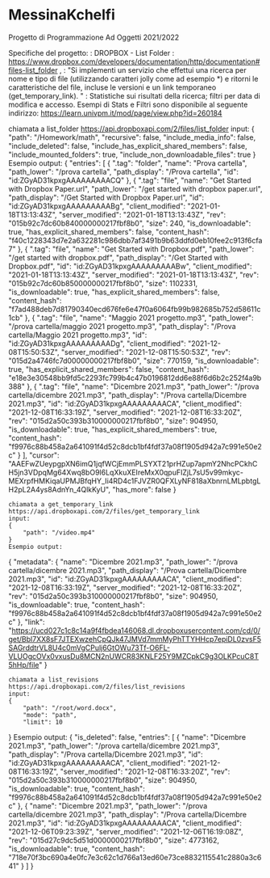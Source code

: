 # MessinaKchelfi
Progetto di Programmazione Ad Oggetti 2021/2022

Specifiche del progetto:
<MACRO TEMA>: 
DROPBOX - List Folder
<API REFERENCE>: https://www.dropbox.com/developers/documentation/http/documentation#files-list_folder ,
<OBIETTIVO>:
"Si implementi un servizio che effettui una ricerca per nome e tipo di file (utilizzando caratteri jolly come ad esempio *) e ritorni le caratteristiche del file, incluse le versioni e un link temporaneo (get_temporary_link). "
<STATS E FILTRI>:
Statistiche sui risultati della ricerca; filtri per data di modifica e accesso.
Esempi di Stats e Filtri sono disponibile al seguente indirizzo: https://learn.univpm.it/mod/page/view.php?id=260184 

  chiamata a list_folder
	https://api.dropboxapi.com/2/files/list_folder
	input:
  {
	    "path": "/Homework/math",
	    "recursive": false,
	    "include_media_info": false,
	    "include_deleted": false,
	    "include_has_explicit_shared_members": false,
	    "include_mounted_folders": true,
	    "include_non_downloadable_files": true
	}
	Esempio output:
  {
    "entries": [
        {
            ".tag": "folder",
            "name": "Prova cartella",
            "path_lower": "/prova cartella",
            "path_display": "/Prova cartella",
            "id": "id:ZGyAD31kpxgAAAAAAAAACQ"
        },
        {
            ".tag": "file",
            "name": "Get Started with Dropbox Paper.url",
            "path_lower": "/get started with dropbox paper.url",
            "path_display": "/Get Started with Dropbox Paper.url",
            "id": "id:ZGyAD31kpxgAAAAAAAAABg",
            "client_modified": "2021-01-18T13:13:43Z",
            "server_modified": "2021-01-18T13:13:43Z",
            "rev": "015b92c7dc60b840000000217fbf8b0",
            "size": 240,
            "is_downloadable": true,
            "has_explicit_shared_members": false,
            "content_hash": "f40c1228343d7e2a632281c986dbb7af3491b9b63ddfd0eb10fee2c913f6cfa7"
        },
        {
            ".tag": "file",
            "name": "Get Started with Dropbox.pdf",
            "path_lower": "/get started with dropbox.pdf",
            "path_display": "/Get Started with Dropbox.pdf",
            "id": "id:ZGyAD31kpxgAAAAAAAAABw",
            "client_modified": "2021-01-18T13:13:43Z",
            "server_modified": "2021-01-18T13:13:43Z",
            "rev": "015b92c7dc60b850000000217fbf8b0",
            "size": 1102331,
            "is_downloadable": true,
            "has_explicit_shared_members": false,
            "content_hash": "f7ad488deb7d81790340ecd676fe6e47f0a6064fb99b982685b752d58611c1cb"
        },
        {
            ".tag": "file",
            "name": "Maggio 2021 progetto.mp3",
            "path_lower": "/prova cartella/maggio 2021 progetto.mp3",
            "path_display": "/Prova cartella/Maggio 2021 progetto.mp3",
            "id": "id:ZGyAD31kpxgAAAAAAAAADg",
            "client_modified": "2021-12-08T15:50:53Z",
            "server_modified": "2021-12-08T15:50:53Z",
            "rev": "015d2a4746fc7d00000000217fbf8b0",
            "size": 770159,
            "is_downloadable": true,
            "has_explicit_shared_members": false,
            "content_hash": "e18e3e30548bb9fd5c2293fc799b4c47b0196812dd6e88f6d6b2c252f4a9b388"
        },
        {
            ".tag": "file",
            "name": "Dicembre 2021.mp3",
            "path_lower": "/prova cartella/dicembre 2021.mp3",
            "path_display": "/Prova cartella/Dicembre 2021.mp3",
            "id": "id:ZGyAD31kpxgAAAAAAAAACA",
            "client_modified": "2021-12-08T16:33:19Z",
            "server_modified": "2021-12-08T16:33:20Z",
            "rev": "015d2a50c393b310000000217fbf8b0",
            "size": 904950,
            "is_downloadable": true,
            "has_explicit_shared_members": true,
            "content_hash": "f9976c88b458a2a641091f4d52c8dcb1bf4fdf37a08f1905d942a7c991e50e2c"
        }
    ],
    "cursor": "AAEFwZUeypgpXN6imQ1jqfWCjEmmPLSYXT21prHZup7apmY2NhcPCkhCH5jn3VDpqMg64Xwq8bO9l6LqXkuXEIreMxX0qpuFIZjL7sU5v99mkyc-MEXrpfHMKiqaUPMJBfqHY_Ii4RD4c1FJVZR0QFXLyNF818aXbnrnLMLpbtgLH2pL2A4ys8AdnYn_4QlkKyU",
    "has_more": false
}
  
	chiamata a get_temporary_link
	https://api.dropboxapi.com/2/files/get_temporary_link
	input:
	{
	    "path": "/video.mp4"
	}
	Esempio output:
  {
    "metadata": {
        "name": "Dicembre 2021.mp3",
        "path_lower": "/prova cartella/dicembre 2021.mp3",
        "path_display": "/Prova cartella/Dicembre 2021.mp3",
        "id": "id:ZGyAD31kpxgAAAAAAAAACA",
        "client_modified": "2021-12-08T16:33:19Z",
        "server_modified": "2021-12-08T16:33:20Z",
        "rev": "015d2a50c393b310000000217fbf8b0",
        "size": 904950,
        "is_downloadable": true,
        "content_hash": "f9976c88b458a2a641091f4d52c8dcb1bf4fdf37a08f1905d942a7c991e50e2c"
    },
    "link": "https://ucd027c1c8c14a9f4fbdea146068.dl.dropboxusercontent.com/cd/0/get/Bbl7XX8sF7JTEXwzehCpQJk47JMVd7mmMyPhTTYHHcp7epiDL0zvsF5SAGrddtrVL8U4c0mVgCPulj6GtOWu73Tf-O6FL-VLUOgcOVx0vxusDu8MCN2nUWCR83KNLF25Y9MZCpkC9g3OLKPcuC8T5hHp/file"
}
  
	chiamata a list_revisions
	https://api.dropboxapi.com/2/files/list_revisions
	input:
	{
	    "path": "/root/word.docx",
	    "mode": "path",
	    "limit": 10
  }
  Esempio output:
  {
    "is_deleted": false,
    "entries": [
        {
            "name": "Dicembre 2021.mp3",
            "path_lower": "/prova cartella/dicembre 2021.mp3",
            "path_display": "/Prova cartella/Dicembre 2021.mp3",
            "id": "id:ZGyAD31kpxgAAAAAAAAACA",
            "client_modified": "2021-12-08T16:33:19Z",
            "server_modified": "2021-12-08T16:33:20Z",
            "rev": "015d2a50c393b310000000217fbf8b0",
            "size": 904950,
            "is_downloadable": true,
            "content_hash": "f9976c88b458a2a641091f4d52c8dcb1bf4fdf37a08f1905d942a7c991e50e2c"
        },
        {
            "name": "Dicembre 2021.mp3",
            "path_lower": "/prova cartella/dicembre 2021.mp3",
            "path_display": "/Prova cartella/Dicembre 2021.mp3",
            "id": "id:ZGyAD31kpxgAAAAAAAAACA",
            "client_modified": "2021-12-06T09:23:39Z",
            "server_modified": "2021-12-06T16:19:08Z",
            "rev": "015d27c9dc5d51d0000000217fbf8b0",
            "size": 4773162,
            "is_downloadable": true,
            "content_hash": "718e70f3bc690a4e0fc7e3c62c1d766a13ed60e73ce8832115541c2880a3c641"
        }
    ]
}
